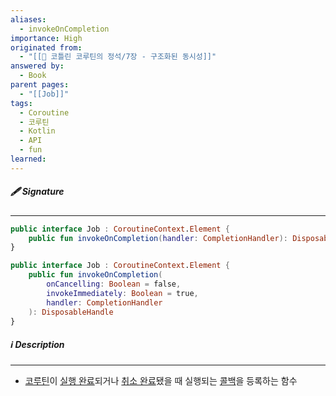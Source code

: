 ```yaml
---
aliases:
  - invokeOnCompletion
importance: High
originated from:
  - "[[📘 코틀린 코루틴의 정석/7장 - 구조화된 동시성]]"
answered by:
  - Book
parent pages:
  - "[[Job]]"
tags:
  - Coroutine
  - 코루틴
  - Kotlin
  - API
  - fun
learned:
---
```

##### 🖋️ Signature
---
```Kotlin
public interface Job : CoroutineContext.Element {
    public fun invokeOnCompletion(handler: CompletionHandler): DisposableHandle
}
```

```Kotlin
public interface Job : CoroutineContext.Element {
    public fun invokeOnCompletion(  
        onCancelling: Boolean = false,  
        invokeImmediately: Boolean = true,  
        handler: CompletionHandler
    ): DisposableHandle
}
```

##### ℹ️ Description
---
- [코루틴](코루틴.md)이 [실행 완료](실행%20완료.md)되거나 [취소 완료](취소%20완료.md)됐을 때 실행되는 [콜백](콜백.md)을 등록하는 함수
